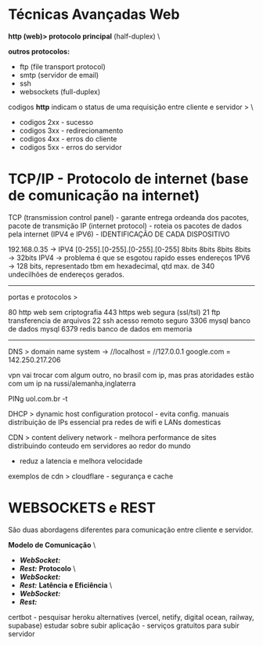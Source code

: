 # Técnicas Avançadas Web

**http (web)> protocolo principal**  (half-duplex) \

**outros protocolos:** 
-	ftp (file transport protocol)
-	smtp (servidor de email)
-	ssh
-   websockets (full-duplex)

codigos **http** indicam o status de uma requisição entre cliente e servidor > \

-   codigos 2xx - sucesso
-   codigos 3xx - redirecionamento
-   codigos 4xx - erros do cliente
-   codigos 5xx - erros do servidor

# TCP/IP - Protocolo de internet (base de comunicação na internet)

TCP (transmission control panel)  - garante entrega ordeanda dos pacotes, pacote de transmição
IP (internet protocol) - roteia os pacotes de dados pela internet (IPV4 e IPV6) - IDENTIFICAÇÃO DE CADA DISPOSITIVO

192.168.0.35 -> IPV4 [0-255].[0-255].[0-255].[0-255]
	                 8bits   8bits   8bits   8bits -> 32bits
IPV4 -> problema é que se esgotou rapido esses endereços
1PV6 -> 128 bits, representado tbm em hexadecimal, qtd max. de 340 undecilhões de endereços gerados.

****************************************************

portas e protocolos > 

80	http	web sem criptografia
443	https	web segura (ssl/tsl)
21	ftp	transferencia de arquivos
22	ssh	acesso remoto seguro
3306	mysql	banco de dados mysql
6379	redis	banco de dados em memoria

****************************************************

DNS > domain name system -> //localhost = //127.0.0.1
		google.com = 142.250.217.206

vpn vai trocar com algum outro, no brasil com ip, mas pras atoridades estão com um ip na russi/alemanha,inglaterra  
		
PINg uol.com.br -t

DHCP > dynamic host configuration protocol - evita config. manuais
	distribuição de IPs
	essencial pra redes de wifi e LANs domesticas
	
CDN > content delivery network - melhora performance de sites distribuindo conteudo em servidores ao redor do mundo
- reduz a latencia e melhora velocidade

exemplos de cdn > cloudflare - segurança e cache

# WEBSOCKETS e REST

São duas abordagens diferentes para comunicação entre cliente e servidor.

**Modelo de Comunicação** \
-   ***WebSocket:***
-   ***Rest:***
**Protocolo** \
-   ***WebSocket:***
-   ***Rest:***
**Latência e Eficiência** \
-   ***WebSocket:***
-   ***Rest:***

certbot - pesquisar
heroku alternatives (vercel, netify, digital ocean, railway, supabase)
estudar sobre subir aplicação - serviços gratuitos para subir servidor